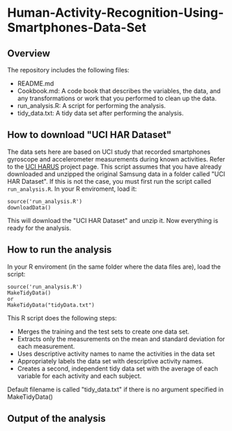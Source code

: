 # Human-Activity-Recognition-Using-Smartphones-Data-Set

## Overview

The repository includes the following files:
- README.md
- Cookbook.md: A code book that describes the variables, the data, and any transformations or work that you performed to clean up the data.
- run_analysis.R: A script for performing the analysis.
- tidy_data.txt: A tidy data set after performing the analysis.

## How to download "UCI HAR Dataset"
The data sets here are based on UCI study that recorded smartphones gyroscope and accelerometer measurements during known activities. Refer to the [UCI HARUS](http://archive.ics.uci.edu/ml/datasets/Human+Activity+Recognition+Using+Smartphones) project page. This script assumes that you have already downloaded and unzipped the original Samsung data in a folder called "UCI HAR Dataset". If this is not the case, you must first run the script called `run_analysis.R`. In your R enviroment, load it:

```
source('run_analysis.R')
downloadData()
```
This will download the "UCI HAR Dataset" and unzip it. Now everything is ready for the analysis.

## How to run the analysis
In your R enviroment (in the same folder where the data files are), load the script:

```
source('run_analysis.R')
MakeTidyData()
or
MakeTidyData("tidyData.txt")
```

This R script does the following steps:
- Merges the training and the test sets to create one data set.
- Extracts only the measurements on the mean and standard deviation for each measurement. 
- Uses descriptive activity names to name the activities in the data set
- Appropriately labels the data set with descriptive activity names. 
- Creates a second, independent tidy data set with the average of each variable for each activity and each subject. 

Default filename is called "tidy_data.txt" if there is no argument specified in MakeTidyData()

## Output of the analysis
